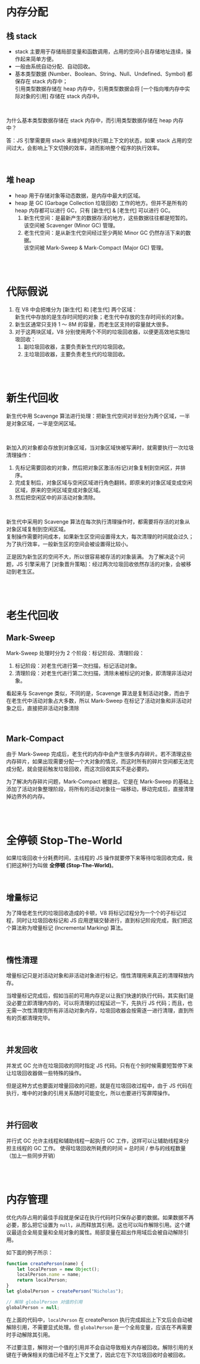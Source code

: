 # 内存分配

## 栈 stack

-   stack 主要用于存储局部变量和函数调用，占用的空间小且存储地址连续，操作起来简单方便。
-   一般由系统自动分配、自动回收。
-   基本类型数据 (Number、Boolean、String、Null、Undefined、Symbol) 都保存在 stack 内存中；<br>
    引用类型数据存储在 heap 内存中，引用类型数据会将 [一个指向堆内存中实际对象的引用] 存储在 stack 内存中。

<br>

为什么基本类型数据存储在 stack 内存中，而引用类型数据存储在 heap 内存中？

答：JS 引擎需要用 stack 来维护程序执行期上下文的状态，如果 stack 占用的空间过大，会影响上下文切换的效率，进而影响整个程序的执行效率。

<br>

## 堆 heap

-   heap 用于存储对象等动态数据，是内存中最大的区域。
-   heap 是 GC (Garbage Collection 垃圾回收) 工作的地方。但并不是所有的 heap 内存都可以进行 GC，只有 [新生代] & [老生代] 可以进行 GC。
    1. 新生代空间：是最新产生的数据存活的地方，这些数据往往都是短暂的。<br>
       该空间被 Scavenger (Minor GC) 管理。
    2. 老生代空间：是从新生代空间经过至少两轮 Minor GC 仍然存活下来的数据。<br>
       该空间被 Mark-Sweep & Mark-Compact (Major GC) 管理。

<br><br>

# 代际假说

1. 在 V8 中会把堆分为 [新生代] 和 [老生代] 两个区域：<br>
   新生代中存放的是生存时间短的对象；老生代中存放的生存时间长的对象。
2. 新生区通常只支持 1 ～ 8M 的容量，而老生区支持的容量就大很多。
3. 对于这两块区域，V8 分别使用两个不同的垃圾回收器，以便更高效地实施垃圾回收：
    1. 副垃圾回收器，主要负责新生代的垃圾回收。
    2. 主垃圾回收器，主要负责老生代的垃圾回收。

<br><br>

# 新生代回收

新生代中用 Scavenge 算法进行处理：把新生代空间对半划分为两个区域，一半是对象区域，一半是空闲区域。

<br>

新加入的对象都会存放到对象区域，当对象区域快被写满时，就需要执行一次垃圾清理操作：

1. 先标记需要回收的对象，然后把对象区激活(标记)对象复制到空闲区，并排序。
2. 完成复制后，对象区域与空闲区域进行角色翻转。即原来的对象区域变成空闲区域，原来的空闲区域变成对象区域。
3. 然后把空闲区中的非活动对象清除。

<br>

新生代中采用的 Scavenge 算法在每次执行清理操作时，都需要将存活的对象从对象区域复制到空闲区域。<br>
复制操作需要时间成本，如果新生区空间设置得太大，每次清理的时间就会过久；为了执行效率，一般新生区的空间会被设置得比较小。

正是因为新生区的空间不大，所以很容易被存活的对象装满。
为了解决这个问题，JS 引擎采用了 [对象晋升策略]：经过两次垃圾回收依然存活的对象，会被移动到老生区。

<br><br>

# 老生代回收

## Mark-Sweep

Mark-Sweep 处理时分为 2 个阶段：标记阶段、清理阶段：

1.  标记阶段：对老生代进行第一次扫描，标记活动对象。
2.  清理阶段：对老生代进行第二次扫描，清除未被标记的对象，即清理非活动对象。

看起来与 Scavenge 类似，不同的是，Scavenge 算法是复制活动对象，而由于在老生代中活动对象占大多数，所以 Mark-Sweep 在标记了活动对象和非活动对象之后，直接把非活动对象清除

<br>

## Mark-Compact

由于 Mark-Sweep 完成后，老生代的内存中会产生很多内存碎片。若不清理这些内存碎片，如果出现需要分配一个大对象的情况，而这时所有的碎片空间都无法完成分配，就会提前触发垃圾回收，而这次回收其实不是必要的。

为了解决内存碎片问题，Mark-Compact 被提出，它是在 Mark-Sweep 的基础上添加了活动对象整理阶段，将所有的活动对象往一端移动，移动完成后，直接清理掉边界外的内存。

<br><br>

# 全停顿 Stop-The-World

如果垃圾回收十分耗费时间，主线程的 JS 操作就要停下来等待垃圾回收完成，我们把这种行为叫做 **全停顿 (Stop-The-World)**。

<br>

## 增量标记

为了降低老生代的垃圾回收造成的卡顿，V8 将标记过程分为一个个的子标记过程，同时让垃圾回收标记和 JS 应用逻辑交替进行，直到标记阶段完成，我们把这个算法称为增量标记 (Incremental Marking) 算法。

<br>

## 惰性清理

增量标记只是对活动对象和非活动对象进行标记，惰性清理用来真正的清理释放内存。

当增量标记完成后，假如当前的可用内存足以让我们快速的执行代码，其实我们是没必要立即清理内存的，可以将清理的过程延迟一下，先执行 JS 代码；而且，也无需一次性清理完所有非活动对象内存，垃圾回收器会按需逐一进行清理，直到所有的页都清理完毕。

<br>

## 并发回收

并发式 GC 允许在垃圾回收的同时指定 JS 代码。只有在个别时候需要短暂停下来让垃圾回收器做一些特殊的操作。

但是这种方式也要面对增量回收的问题，就是在垃圾回收过程中，由于 JS 代码在执行，堆中的对象的引用关系随时可能变化，所以也要进行写屏障操作。

<br>

## 并行回收

并行式 GC 允许主线程和辅助线程一起执行 GC 工作，这样可以让辅助线程来分担主线程的 GC 工作。
使得垃圾回收所耗费的时间 = 总时间 / 参与的线程数量（加上一些同步开销）

<br><br>

# 内存管理

优化内存占用的最佳手段就是保证在执行代码时只保存必要的数据。如果数据不再必要，那么把它设置为 `null`，从而释放其引用。这也可以叫作解除引用。这个建议最适合全局变量和全局对象的属性。局部变量在超出作用域后会被自动解除引用。

如下面的例子所示：

```js
function createPerson(name) {
    let localPerson = new Object();
    localPerson.name = name;
    return localPerson;
}
let globalPerson = createPerson("Nicholas");

// 解除 globalPerson 对值的引用
globalPerson = null;
```

在上面的代码中，`localPerson` 在 createPerson 执行完成超出上下文后会自动被解除引用，不需要显式处理。但 `globalPerson` 是一个全局变量，应该在不再需要时手动解除其引用。

不过要注意，解除对一个值的引用并不会自动导致相关内存被回收。解除引用的关键在于确保相关的值已经不在上下文里了，因此它在下次垃圾回收时会被回收。

<br>
